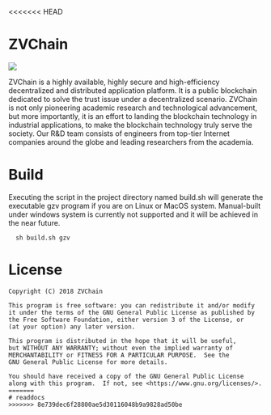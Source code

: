 <<<<<<< HEAD
# ZVChain
[![](https://travis-ci.org/zvchain/zvchain.svg?branch=develop)](https://travis-ci.org/zvchain/zvchain)

ZVChain is a highly available, highly secure and high-efficiency decentralized and distributed application platform. It is a public blockchain dedicated to solve the trust issue under a decentralized scenario. ZVChain is not only pioneering academic research and technological advancement, but more importantly, it is an effort to landing the blockchain technology in industrial applications, to make the blockchain technology truly serve the society. Our R&D team consists of engineers from top-tier Internet companies around the globe and leading researchers from the academia.

# Build

Executing the script in the project directory named build.sh will generate the executable gzv program if you are on Linux or MacOS system. Manual-built under windows system is currently not supported and it will be achieved in the near future.

```
  sh build.sh gzv
```


# License

```
Copyright (C) 2018 ZVChain

This program is free software: you can redistribute it and/or modify
it under the terms of the GNU General Public License as published by
the Free Software Foundation, either version 3 of the License, or
(at your option) any later version.

This program is distributed in the hope that it will be useful,
but WITHOUT ANY WARRANTY; without even the implied warranty of
MERCHANTABILITY or FITNESS FOR A PARTICULAR PURPOSE.  See the
GNU General Public License for more details.

You should have received a copy of the GNU General Public License
along with this program.  If not, see <https://www.gnu.org/licenses/>.
=======
# readdocs
>>>>>>> 8e739dec6f28800ae5d30116048b9a9828ad50be
